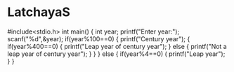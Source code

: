 # LatchayaS
#include<stdio.h>
int main()
{
int year;
printf("Enter year:");
scanf("%d",&year);
if(year%100==0)
{
printf("Century year");
{
if(year%400==0)
{
printf("Leap year of century year");
}
else
{
printf("Not a leap year of century year");
}
}
}
else
{
if(year%4==0)
(
printf("Leap year");
}
}
